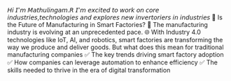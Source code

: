 𝘏𝘪 𝘐'𝘮 𝘔𝘢𝘵𝘩𝘶𝘭𝘪𝘯𝘨𝘢𝘮.𝘙
𝘐'𝘮 𝘦𝘹𝘤𝘪𝘵𝘦𝘥 𝘵𝘰 𝘸𝘰𝘳𝘬 𝘰𝘯 𝘤𝘰𝘳𝘦 𝘪𝘯𝘥𝘶𝘴𝘵𝘳𝘪𝘦𝘴,𝘵𝘦𝘤𝘩𝘯𝘰𝘭𝘰𝘨𝘪𝘦𝘴 𝘢𝘯𝘥 𝘦𝘹𝘱𝘭𝘰𝘳𝘦𝘴 𝘯𝘦𝘸 𝘪𝘯𝘷𝘦𝘳𝘵𝘰𝘳𝘪𝘦𝘳𝘴 𝘪𝘯 𝘪𝘯𝘥𝘶𝘴𝘵𝘳𝘪𝘦𝘴 
🚨 Is the Future of Manufacturing in Smart Factories? 🚨
The manufacturing industry is evolving at an unprecedented pace. 🌐 With Industry 4.0 technologies like IoT, AI, and robotics, smart factories are transforming the way we produce and deliver goods.
But what does this mean for traditional manufacturing companies
✅ The key trends driving smart factory adoption
✅ How companies can leverage automation to enhance efficiency
✅ The skills needed to thrive in the era of digital transformation
